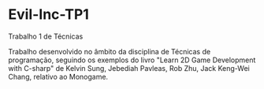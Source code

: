# Evil-Inc-TP1
Trabalho 1 de Técnicas

Trabalho desenvolvido no âmbito da disciplina de Técnicas de programação, 
seguindo os exemplos do livro "Learn 2D Game Development with C-sharp" 
de Kelvin Sung, Jebediah Pavleas, Rob Zhu, Jack Keng-Wei Chang, relativo ao Monogame.
